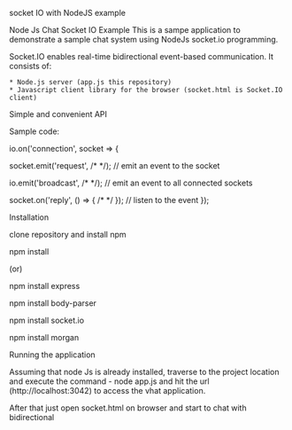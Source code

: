 socket IO with NodeJS example

Node Js Chat Socket IO Example This is a sampe application to demonstrate a sample chat system using NodeJs socket.io programming.

Socket.IO enables real-time bidirectional event-based communication. It consists of:

    * Node.js server (app.js this repository)
    * Javascript client library for the browser (socket.html is Socket.IO client)


Simple and convenient API

Sample code:

io.on('connection', socket => {

  socket.emit('request', /*  */); // emit an event to the socket

  io.emit('broadcast', /*  */); // emit an event to all connected sockets 
   
  socket.on('reply', () => { /*  */ }); // listen to the event
});


Installation

clone repository and install npm

npm install

(or)

npm install express

npm install body-parser

npm install socket.io

npm install morgan


Running the application

Assuming that node Js is already installed, traverse to the project location and execute the command - node app.js and hit the url (http://localhost:3042) to access the vhat application.

After that just open socket.html on browser and start to chat with bidirectional